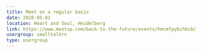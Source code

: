 ```yaml
---
title: Meet on a regular basis
date: 2020-05-01
location: Heart and Soul, Heidelberg
link: https://www.meetup.com/back-to-the-future/events/hmcmfpybchbcb/
usergroup: smalltalkrn
type: usergroup
---
```

